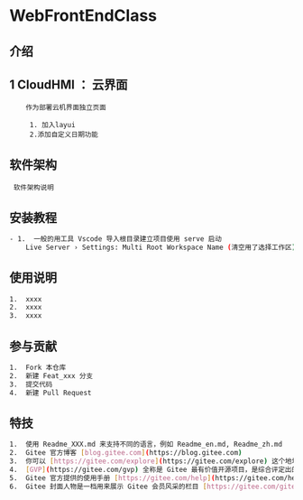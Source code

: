 <!--
 * @Descripttion: Sustainable
 * @version: 1.0.0
 * @Author: Eric
 * @Date: 2022-10-08 15:53:31
 * @LastEditors: ~
 * @LastEditTime: 2024-04-22 15:13:26
-->

# WebFrontEndClass

## 介绍

## 1 CloudHMI ： 云界面

        作为部署云机界面独立页面

         1. 加入layui
         2.添加自定义日期功能

## 软件架构

     软件架构说明

## 安装教程

```bash
- 1.  一般的用工具 Vscode 导入根目录建立项目使用 serve 启动
    Live Server › Settings: Multi Root Workspace Name (清空用了选择工作区)
```

## 使用说明

```bash
1.  xxxx
2.  xxxx
3.  xxxx
```

## 参与贡献

```bash
1.  Fork 本仓库
2.  新建 Feat_xxx 分支
3.  提交代码
4.  新建 Pull Request
```

## 特技

```bash
1.  使用 Readme_XXX.md 来支持不同的语言，例如 Readme_en.md, Readme_zh.md
2.  Gitee 官方博客 [blog.gitee.com](https://blog.gitee.com)
3.  你可以 [https://gitee.com/explore](https://gitee.com/explore) 这个地址来了解 Gitee 上的优秀开源项目
4.  [GVP](https://gitee.com/gvp) 全称是 Gitee 最有价值开源项目，是综合评定出的优秀开源项目
5.  Gitee 官方提供的使用手册 [https://gitee.com/help](https://gitee.com/help)
6.  Gitee 封面人物是一档用来展示 Gitee 会员风采的栏目 [https://gitee.com/gitee-stars/](https://gitee.com/gitee-stars/)
```
